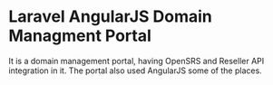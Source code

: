 <h1>Laravel AngularJS Domain Managment Portal</h2>

<p>It is a domain management portal, having OpenSRS and Reseller API integration in it. The portal also used AngularJS some of the places.</p>
